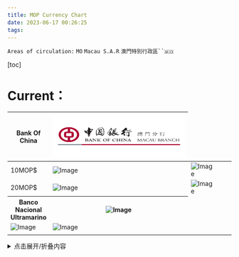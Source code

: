 ```yaml
---
title: MOP Currency Chart
date: 2023-06-17 00:26:25
tags:
---
```

`Areas of circulation:`
 `MO`  `Macau S.A.R` `澳門特別行政區``🇲🇴` 




[toc]

# Current：


<table style="undefined;table-layout: fixed;">
<colgroup>
<col style="width: 85.333333pX">

</colgroup>
<thead>
  <tr>
  <th>Bank Of China</th>
  <th><img src="BOC(MO).PNG" alt="Image" width="300" height="100"></th>
  </tr>
</thead>
<tbody>
  <tr>
    <td class="tg-0pky" colspan="-1">10MOP$</td>
    <td class="tg-0pky" ><img src="BOCMO_MOP_10_A.jpg" alt="Image" width="400" height="195"></td>
    <td class="tg-0pky"><img src="BOCMO_MOP_10_B.jpg" alt="Image" width="400" height="195"></td>
  </tr>
    <td>20MOP$</td>
    <td><img src="BOCMO_MOP_10_A.jpg" alt="Image" width="400" height="195"></td>
    <td><img src="BOCMO_MOP_10_B.jpg" alt="Image" width="400" height="195"></td>
  </tr>
  <tr>
    <th>Banco Nacional Ultramarino</th>
    <th><img src="BNU.PNG" alt="Image" width="300" height="100"></th>
  </tr>
  <tr>
    <td><img src="https://www.tablesgenerator.com/a" alt="Image" width="125" height="68"></td>
    <td><img src="https://www.tablesgenerator.com/a" alt="Image" width="125" height="68"></td>
    <td></td>
    <td></td>
    <td></td>
  </tr>
  <tr>
    <td></td>
    <td></td>
    <td></td>
    <td></td>
    <td></td>
  </tr>
</tbody>
</table>

<details>

<summary>点击展开/折叠内容</summary>

</details>





